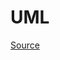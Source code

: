 # UML

[Source](//www.plantuml.com/plantuml/png/RLN1SkCs3BtxAp2wRD9nFEtLC-riTjkTxYLD9zuFW4NOOfSYLO9CukdqtmkHWcMvza4H7u37zn22-iW9OygzMts0NKVmZIb2wv0PE8L832uShGVq1c9m1DOVGkmnsU11tW2TWon5l5dLiiBmpmhazr0YNyrMgj85uh6dBRoaQFrnWWSfVGlH_8xSBKDbMuL0Vn-0DiVD6XvDR_qQNlB-BseJV0x2OJsAz1dSPLbEP68tPTx2fo2iw9KinKpmCv37lIEpXWCw7W5ZkI2hVrTJWvIqcks2Cmo64bh7WFkG4s2BXdhR0jTKxOoMQdCqhlrPW4zNBPeZduEvZbX-R9DzfOMjioaiiTaJnhOJuCBJR-_OJuRQuCMBPzWZYmMIo6HFRPHizL0IrC2Ct51_8emBdocRqpD56yp_tBpaON3KaqY9fxEfATn6maJcLtbiONmM7qNLdvcu7Cpfw5flxAir6LqrylSKLolB8hMaMMfhYUxeFLq9PfAWRwcapmVqZsWeGZX0wkXSBYbbFUgfmfynOaz9KYCDebfSCw0_LSd3EVfcKmS84VsHuAwU_XxZTwxGlNewywcXcMFfwCOK5gOlCVHREBY0wHBU1GMBx9UKZKYj4x2u5UeKS8qpIA1QEPAdM59KwiIXGhL6PIx0fnjgwMWvLSgdtEyfQaAL-6qGkORC5-lekhc74SjJ0jpflwVWlDPDTMbxF8v_ARMR-of-mQuEIhxAdv4hxGhlJiCPNbngZPx9aRkHzTGeNNuTvPJ51TipfkkRi_gxdfH7vj3QqZM6FQKt8W_54t69Jny1z185WUtHau4K87Y24A6N1kfbnkNBWBgKs0awV2NeiqjsS5J8PE0AP_FZPlD30myF-gPbMsXqerreoZnZszMhnhBEFEnFHSEDsnxkiEnqN_H8YRF-UrMDm0Erzc1RBToiHcAHyGiqFpNLhYYOTlbqQYxZ2v5xSi4VUTBuwAj2lJHBP-PRPZrF7g-BBZrmzLnL6MKBsKfRihYJP4ibRsvcwxGN0ntUpbgULKcqldNP45SNPuFaOt2ksj3X59KQNf9gmiXN2uNk8tcJU_SV)
